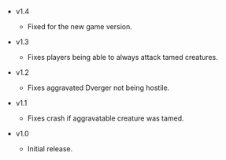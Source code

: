 - v1.4
  - Fixed for the new game version.

- v1.3
  - Fixes players being able to always attack tamed creatures.

- v1.2
  - Fixes aggravated Dverger not being hostile.

- v1.1
  - Fixes crash if aggravatable creature was tamed.

- v1.0
  - Initial release.
